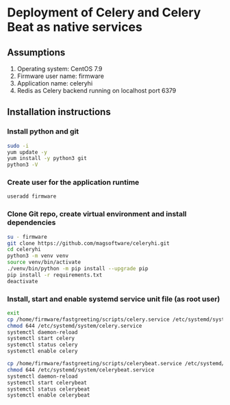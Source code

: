 # Deployment of Celery and Celery Beat as native services

## Assumptions
1. Operating system:   CentOS 7.9
1. Firmware user name: firmware
1. Application name:   celeryhi
1. Redis as Celery backend running on localhost port 6379

## Installation instructions

### Install python and git
```bash
sudo -i
yum update -y
yum install -y python3 git
python3 -V
```

### Create user for the application runtime
```bash
useradd firmware
```

### Clone Git repo, create virtual environment and install dependencies
```bash
su - firmware
git clone https://github.com/magsoftware/celeryhi.git
cd celeryhi
python3 -m venv venv
source venv/bin/activate
./venv/bin/python -m pip install --upgrade pip
pip install -r requirements.txt
deactivate
```

### Install, start and enable systemd service unit file (as root user)
```bash
exit
cp /home/firmware/fastgreeting/scripts/celery.service /etc/systemd/system/
chmod 644 /etc/systemd/system/celery.service
systemctl daemon-reload
systemctl start celery
systemctl status celery
systemctl enable celery

cp /home/firmware/fastgreeting/scripts/celerybeat.service /etc/systemd/system/
chmod 644 /etc/systemd/system/celerybeat.service
systemctl daemon-reload
systemctl start celerybeat
systemctl status celerybeat
systemctl enable celerybeat
```
